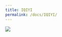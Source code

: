 ```yaml
---
title: IQIYI
permalink: /docs/IQIYI/
---
```


<img src="https://www.opendc.cn/assets/img/IQIYI.jpg">
